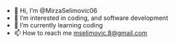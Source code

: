 - 👋 Hi, I’m @MirzaSelimovic06
- 👀 I’m interested in coding, and software development
- 🌱 I’m currently learning coding
- 📫 How to reach me mselimovic.8@gmail.com

<!---
MirzaBomber/MirzaBomber is a ✨ special ✨ repository because its `README.md` (this file) appears on your GitHub profile.
You can click the Preview link to take a look at your changes.
--->
